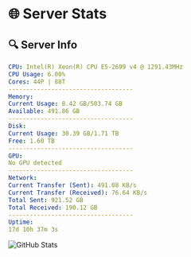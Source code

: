 # 🌐 Server Stats
## 🔍 Server Info
```yaml
CPU: Intel(R) Xeon(R) CPU E5-2699 v4 @ 1291.43MHz
CPU Usage: 6.00%
Cores: 44P | 88T
-----------------------------------
Memory:
Current Usage: 8.42 GB/503.74 GB
Available: 491.86 GB
-----------------------------------
Disk:
Current Usage: 30.39 GB/1.71 TB
Free: 1.60 TB
-----------------------------------
GPU:
No GPU detected
-----------------------------------
Network:
Current Transfer (Sent): 491.08 KB/s
Current Transfer (Received): 76.64 KB/s
Total Sent: 921.52 GB
Total Received: 190.12 GB
-----------------------------------
Uptime:
17d 10h 37m 3s
```
![GitHub Stats](https://img.shields.io/badge/Updated-2025-05-07_03:45:51-blue)